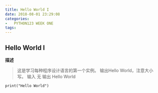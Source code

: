 ```yaml
---
title: Hello World I
date: 2018-08-01 23:29:08
categories:
-   PYTHON123 WEEK ONE
tags:
---
```

## Hello World I
**描述**
>这是学习每种程序设计语言的第一个实例。
>输出Hello World，注意大小写。
>输入
>无
>输出
Hello World
``` 
print("Hello World")
```
